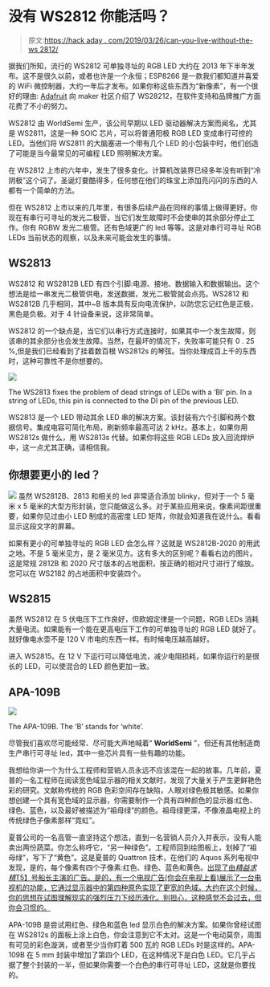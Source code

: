 # 没有 WS2812 你能活吗？

> 原文:[https://hack aday . com/2019/03/26/can-you-live-without-the-ws 2812/](https://hackaday.com/2019/03/26/can-you-live-without-the-ws2812/)

据我们所知，流行的 WS2812 可单独寻址的 RGB LED 大约在 2013 年下半年发布。这不是很久以前，或者也许是一个永恒；ESP8266 是一款我们都知道并喜爱的 WiFi 微控制器，大约一年后才发布。如果你称这些东西为“新像素”，有一个很好的理由: [Adafruit](https://www.youtube.com/watch?v=HO6xQMR8naw) 向 maker 社区介绍了 WS28212，在软件支持和品牌推广方面花费了不小的努力。

WS2812 由 WorldSemi 生产，该公司早期以 LED 驱动器解决方案而闻名，尤其是 WS2811，这是一种 SOIC 芯片，可以将普通阳极 RGB LED 变成串行可控的 LED。当他们将 WS2811 的大脑塞进一个带有几个 LED 的小包装中时，他们创造了可能是当今最常见的可编程 LED 照明解决方案。

在 WS2812 上市的六年中，发生了很多变化。计算机改装界已经多年没有听到“冷阴极”这个词了。圣诞灯要酷得多，任何想在他们的珠宝上添加亮闪闪的东西的人都有一个简单的方法。

但在 WS2812 上市以来的几年里，有很多后续产品在同样的事情上做得更好。你现在有串行可寻址的发光二极管，当它们发生故障时不会使串的其余部分停止工作。你有 RGBW 发光二极管。还有色域更广的 led 等等。这是对串行可寻址 RGB LEDs 当前状态的观察，以及未来可能会发生的事情。

## WS2813

WS2812 和 WS2812B LED 有四个引脚:电源、接地、数据输入和数据输出。这个想法是给一串发光二极管供电，发送数据，发光二极管就会点亮。WS2812 和 WS2812B 几乎相同，其中~B 版本具有反向电流保护，以防您忘记红色是正极，黑色是负极。对于 4 针设备来说，这非常简单。

WS2812 的一个缺点是，当它们以串行方式连接时，如果其中一个发生故障，则该串的其余部分也会发生故障。当然，在最坏的情况下，失败率可能只有 0 . 25 %,但是我们已经看到了挂着数百根 WS2812s 的琴弦。当你处理成百上千的东西时，这种可靠性不是你想要的。

[![](../Images/360dce0c1a56a61d91f716ca3dfdac11.png)](https://hackaday.com/wp-content/uploads/2019/03/ws2813.jpg)

The WS2813 fixes the problem of dead strings of LEDs with a ‘BI’ pin. In a string of LEDs, this pin is connected to the DI pin of the previous LED.

WS2813 是一个 LED 带动其余 LED 串的解决方案。该封装有六个引脚和两个数据信号。集成电容可简化布局，刷新频率最高可达 2 kHz。基本上，如果你用 WS2812s 做什么，用 WS2813s 代替。如果你将这些 RGB LEDs 放入回流焊炉中，这一点尤其正确，请相信我。

## 你想要更小的 led？

[![](../Images/37cc62c3563f5af813b4f0c97bcdcbe1.png)](https://hackaday.com/wp-content/uploads/2019/03/2020size.jpg) 虽然 WS2812B、2813 和相关的 led 非常适合添加 blinky，但对于一个 5 毫米 x 5 毫米的大型方形封装，您只能做这么多。对于某些应用来说，像素间距很重要，如果你见过由小 LED 制成的高密度 LED 矩阵，你就会知道我在说什么。看看显示这段文字的屏幕。

如果有更小的可单独寻址的 RGB LED 会怎么样？这就是 WS2812B-2020 的用武之地。不是 5 毫米见方，是 2 毫米见方。这有多大的区别呢？看看右边的图片。这是常规 2812B 和 2020 尺寸版本的占地面积，按正确的相对尺寸进行了缩放。您可以在 WS2182 的占地面积中安装四个。

## WS2815

虽然 WS2812 在 5 伏电压下工作良好，但欧姆定律是一个问题，RGB LEDs 消耗大量电流。如果能有一个能在更高电压下工作的可单独寻址的 RGB LED 就好了。就好像电水壶不是 120 V 市电的东西一样。有时候电压越高越好。

进入 WS2815。在 12 V 下运行可以降低电流，减少电阻损耗，如果你运行的是很长的 LED，可以使混合的 LED 颜色更加一致。

## APA-109B

[![](../Images/5c305adcc9bd8e57d399d98e6d0476a4.png)](https://hackaday.com/wp-content/uploads/2019/03/apa190b.jpg)

The APA-109B. The ‘B’ stands for ‘white’.

尽管我们喜欢尽可能经常、尽可能大声地喊着“ **WorldSemi** ”，但还有其他制造商生产串行可寻址 led，其中一些芯片具有一些有趣的功能。

我想给你讲一个为什么工程师和营销人员永远不应该混在一起的故事。几年前，夏普的一名工程师在阅读宽色域显示器的相关文献时，发现了大量关于产生更鲜艳色彩的研究。文献称传统的 RGB 色彩空间存在缺陷，人眼对绿色极其敏感。如果你想创建一个具有宽色域的显示器，你需要制作一个具有四种颜色的显示器:红色、绿色、蓝色，以及最好被描述为“祖母绿”的颜色。祖母绿更深，不像液晶电视上的传统绿色子像素那样“霓虹”。

夏普公司的一名高管一直坚持这个想法，直到一名营销人员介入并表示，没有人能卖出两份蔬菜。你怎么称呼它，“另一种绿色”。工程师回到绘图板上，划掉了“祖母绿”，写下了“黄色”。这是夏普的 Quattron 技术，在他们的 Aquos 系列电视中发现，是的，每个像素有四个子像素:红色、绿色、蓝色和黄色。[出现了由*精益求精*T5】号船长主演的广告。是的，有一个电视广告(你会在电视上看)展示了一台电视机的功能，它通过显示器中的第四种原色实现了更宽的色域。大约在这个时候，你的思想在试图理解现实的强烈压力下经历液化。别担心，这种感觉不会过去，但你会习惯的。](https://www.youtube.com/watch?v=JcXPwM03x2k)

APA-109B 是尝试用红色、绿色和蓝色 led 显示白色的解决方案。如果你曾经试图在 WS2812s 的面板上涂上白色，你会注意到它不太对。这是一个电动莫奈，周围有可见的彩色漩涡，或者至少当你盯着 500 瓦的 RGB LEDs 时是这样的。APA-109B 在 5 mm 封装中增加了第四个 LED，在这种情况下是白色 LED。它几乎占据了整个封装的一半，但如果你需要一个白色的串行可寻址 LED，这就是你要找的。